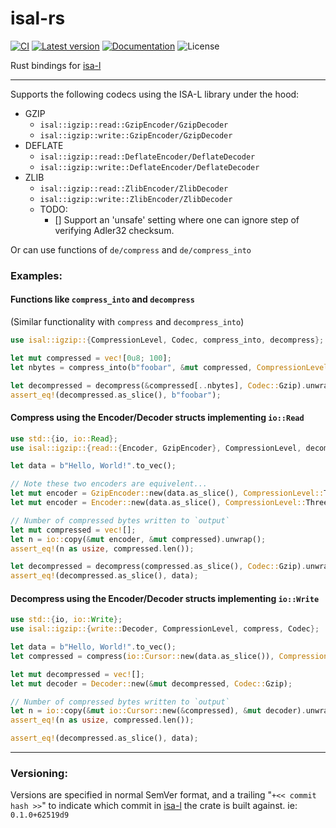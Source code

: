 # isal-rs

[![CI](https://github.com/milesgranger/isal-rs/actions/workflows/CI.yml/badge.svg?branch=main)](https://github.com/milesgranger/isal-rs/actions/workflows/CI.yml)
[![Latest version](https://img.shields.io/crates/v/isal-rs.svg)](https://crates.io/crates/isal-rs)
[![Documentation](https://docs.rs/isal-rs/badge.svg)](https://docs.rs/isal-rs)
![License](https://img.shields.io/crates/l/isal-rs.svg)

Rust bindings for [isa-l](https://github.com/intel/isa-l)

---

Supports the following codecs using the ISA-L library under the hood:

- GZIP 
  - `isal::igzip::read::GzipEncoder/GzipDecoder`
  - `isal::igzip::write::GzipEncoder/GzipDecoder`
- DEFLATE
  - `isal::igzip::read::DeflateEncoder/DeflateDecoder`
  - `isal::igzip::write::DeflateEncoder/DeflateDecoder`
- ZLIB
  - `isal::igzip::read::ZlibEncoder/ZlibDecoder`
  - `isal::igzip::write::ZlibEncoder/ZlibDecoder`
  - TODO:
    - [] Support an 'unsafe' setting where one can ignore step of verifying Adler32 checksum.

Or can use functions of `de/compress` and `de/compress_into`

### Examples:

#### Functions like `compress_into` and `decompress`
(Similar functionality with `compress` and `decompress_into`)
```rust
use isal::igzip::{CompressionLevel, Codec, compress_into, decompress};

let mut compressed = vec![0u8; 100];
let nbytes = compress_into(b"foobar", &mut compressed, CompressionLevel::Three, Codec::Gzip).unwrap();

let decompressed = decompress(&compressed[..nbytes], Codec::Gzip).unwrap();
assert_eq!(decompressed.as_slice(), b"foobar");
```

#### Compress using the Encoder/Decoder structs implementing `io::Read`

```rust
use std::{io, io::Read};
use isal::igzip::{read::{Encoder, GzipEncoder}, CompressionLevel, decompress, Codec};

let data = b"Hello, World!".to_vec();

// Note these two encoders are equivelent...
let mut encoder = GzipEncoder::new(data.as_slice(), CompressionLevel::Three);
let mut encoder = Encoder::new(data.as_slice(), CompressionLevel::Three, Codec::Gzip);

// Number of compressed bytes written to `output`
let mut compressed = vec![];
let n = io::copy(&mut encoder, &mut compressed).unwrap();
assert_eq!(n as usize, compressed.len());

let decompressed = decompress(compressed.as_slice(), Codec::Gzip).unwrap();
assert_eq!(decompressed.as_slice(), data);
```

#### Decompress using the Encoder/Decoder structs implementing `io::Write`

```rust
use std::{io, io::Write};
use isal::igzip::{write::Decoder, CompressionLevel, compress, Codec};

let data = b"Hello, World!".to_vec();
let compressed = compress(io::Cursor::new(data.as_slice()), CompressionLevel::Three, Codec::Gzip).unwrap();

let mut decompressed = vec![];
let mut decoder = Decoder::new(&mut decompressed, Codec::Gzip);

// Number of compressed bytes written to `output`
let n = io::copy(&mut io::Cursor::new(&compressed), &mut decoder).unwrap();
assert_eq!(n as usize, compressed.len());

assert_eq!(decompressed.as_slice(), data);
```

---

### Versioning: 
Versions are specified in normal SemVer format, and a trailing "`+<< commit hash >>`" to indicate
which commit in [isa-l](https://github.com/intel/isa-l) the crate is built against. ie: `0.1.0+62519d9`

